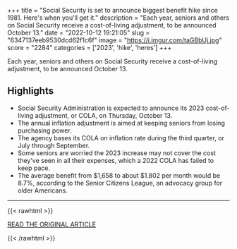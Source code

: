 +++
title = "Social Security is set to announce biggest benefit hike since 1981. Here's when you'll get it."
description = "Each year, seniors and others on Social Security receive a cost-of-living adjustment, to be announced October 13."
date = "2022-10-12 19:21:05"
slug = "6347137eeb9530dcd62f1c6f"
image = "https://i.imgur.com/taGBbUj.jpg"
score = "2284"
categories = ['2023', 'hike', 'heres']
+++

Each year, seniors and others on Social Security receive a cost-of-living adjustment, to be announced October 13.

## Highlights

- Social Security Administration is expected to announce its 2023 cost-of-living adjustment, or COLA, on Thursday, October 13.
- The annual inflation adjustment is aimed at keeping seniors from losing purchasing power.
- The agency bases its COLA on inflation rate during the third quarter, or July through September.
- Some seniors are worried the 2023 increase may not cover the cost they've seen in all their expenses, which a 2022 COLA has failed to keep pace.
- The average benefit from $1,658 to about $1.802 per month would be 8.7%, according to the Senior Citizens League, an advocacy group for older Americans.

---

{{< rawhtml >}}
  <p class="article-category">
    <a target="_blank" href="https://www.cbsnews.com/news/social-security-cola-increase-2023-when-you-will-get-it/">READ THE ORIGINAL ARTICLE</a>
  </p>
{{< /rawhtml >}}
